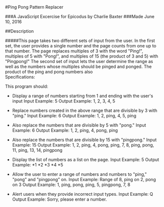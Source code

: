 
#Ping Pong Pattern Replacer

###A JavaScript Excercise for Epicodus by Charlie Baxter
###Made June 10, 2016


##Description

#####This page takes two different sets of input from the user.  In the first set, the user provides a single number and the page counts from one up to that number.  The page replaces multiples of 3 with the word "Ping!", multiples of 5 with "Pong!", and multiples of 15 (the product of 3 and 5) with "Pingpong!"  The second set of input lets the user determine the range as well as the numbers whose multiples should be pinged and ponged.  The product of the ping and pong numbers also  
Specifications:

This program should:
- Display a range of numbers starting from 1 and ending with the user's input
  Input Example: 5
  Output Example: 1, 2, 3, 4, 5

- Replace numbers created in the above range that are divisible by 3 with "ping."
  Input Example: 6
  Output Example: 1, 2, ping, 4, 5, ping

- Also replace the numbers that are divisible by 5 with "pong."
  Input Example: 6
  Output Example: 1, 2, ping, 4, pong, ping

- Also replace the numbers that are divisible by 15 with "pingpong."
  Input Example: 15
  Output Example: 1, 2, ping, 4, pong, ping, 7, 8, ping, pong, 11, ping, 13, 14, pingpong

- Display the list of numbers as a list on the page.
  Input Example: 5
  Output Example:
  *1
  *2
  *3
  *4
  *5

- Allow the user to enter a range of numbers and numbers to "ping," "pong" and "pingpong" on.
  Input Example: Range of 8, ping on 2, pong on 3
  Output Example: 1, ping, pong, ping, 5, pingpong, 7, 8

- Alert users when they provide incorrect input types.
  Input Example: Q
  Output Example: Sorry, please enter a number.
